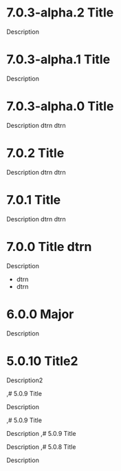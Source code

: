 # 7.0.3-alpha.2 Title

Description


# 7.0.3-alpha.1 Title

Description


# 7.0.3-alpha.0 Title

Description dtrn dtrn 


# 7.0.2 Title

Description dtrn dtrn 


# 7.0.1 Title

Description dtrn dtrn 


# 7.0.0 Title dtrn

Description
* dtrn 
* dtrn 


# 6.0.0 Major

Description


# 5.0.10 Title2

Description2


,# 5.0.9 Title

Description


,# 5.0.9 Title

Description
,# 5.0.9 Title

Description
,# 5.0.8 Title

Description
